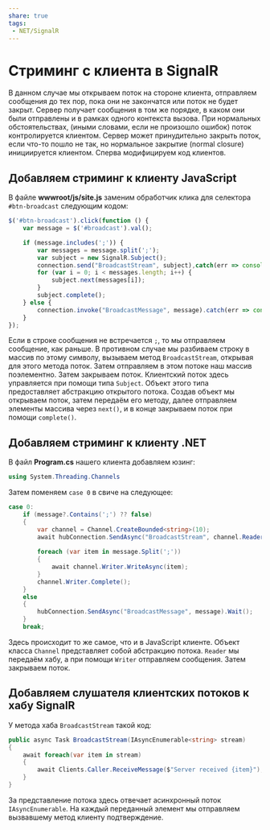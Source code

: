 ```yaml
---
share: true
tags:
 - NET/SignalR
---
```

# Стриминг с клиента в SignalR
В данном случае мы открываем поток на стороне клиента, отправляем сообщения до тех пор, пока они не закончатся или поток не будет закрыт. Сервер получает сообщения в том же порядке, в каком они были отправлены и в рамках одного контекста вызова.
При нормальных обстоятельствах, (иными словами, если не произошло ошибок) поток контролируется клиентом. Сервер может принудительно закрыть поток, если что-то пошло не так, но нормальное закрытие (normal closure) инициируется клиентом.
Сперва модифицируем код клиентов.
## Добавляем стриминг к клиенту JavaScript
В файле **wwwroot/js/site.js** заменим обработчик клика для селектора `#btn-broadcast` следующим кодом:
```js
$('#btn-broadcast').click(function () {
	var message = $('#broadcast').val();

	if (message.includes(';')) {
		var messages = message.split(';');
		var subject = new SignalR.Subject();
		connection.send("BroadcastStream", subject),catch(err => console.error(err.toString()));
		for (var i = 0; i < messages.length; i++) {
			subject.next(messages[i]);
		}
		subject.complete();
	} else {
		connection.invoke("BroadcastMessage", message).catch(err => console.error(err.toString()));
	}
});
```
Если в строке сообщения не встречается `;`, то мы отправляем сообщение, как раньше. В противном случае мы разбиваем строку в массив по этому символу, вызываем метод `BroadcastStream`, открывая для этого метода поток. Затем отправляем в этом потоке наш массив поэлементно. Затем закрываем поток.
Клиентский поток здесь управляется при помощи типа `Subject`. Объект этого типа предоставляет абстракцию открытого потока. Создав объект мы открываем поток, затем передаём его методу, далее отправляем элементы массива через `next()`, и в конце закрываем поток при помощи `complete()`.
## Добавляем стриминг к клиенту .NET
В файл **Program.cs** нашего клиента добавляем юзинг:
```csharp
using System.Threading.Channels
```
Затем поменяем `case 0` в свиче на следующее:
```csharp
case 0:
	if (message?.Contains(';') ?? false)
	{
		var channel = Channel.CreateBounded<string>(10);
		await hubConnection.SendAsync("BroadcastStream", channel.Reader);
		
		foreach (var item in message.Split(';'))
		{
			await channel.Writer.WriteAsync(item);
		}
		channel.Writer.Complete();
	}
	else
	{
		hubConnection.SendAsync("BroadcastMessage", message).Wait();
	}
	break;
```
Здесь происходит то же самое, что и в JavaScript клиенте. Объект класса `Channel` представляет собой абстракцию потока. `Reader` мы передаём хабу, а при помощи `Writer` отправляем сообщения. Затем закрываем поток.
## Добавляем слушателя клиентских потоков к хабу SignalR
У метода хаба `BroadcastStream` такой код:
```csharp
public async Task BroadcastStream(IAsyncEnumerable<string> stream)
{
	await foreach(var item in stream)
	{
		await Clients.Caller.ReceiveMessage($"Server received {item}");
	}
}
```
За представление потока здесь отвечает асинхронный поток `IAsyncEnumerable`. На каждый переданный элемент мы отправляем вызвавшему метод клиенту подтверждение.